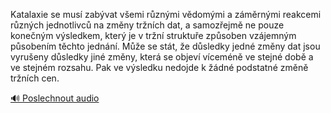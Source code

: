 
Katalaxie se musí zabývat všemi různými vědomými a záměrnými reakcemi různých jednotlivců na změny tržních dat, a samozřejmě ne pouze konečným výsledkem, který je v tržní struktuře způsoben vzájemným působením těchto jednání. Může se stát, že důsledky jedné změny dat jsou vyrušeny důsledky jiné změny, která se objeví víceméně ve stejné době a ve stejném rozsahu. Pak ve výsledku nedojde k žádné podstatné změně tržních cen.

[🔊 Poslechnout audio](/data/7-paragraphs/audio/chapter_125/para_005-Katalaxie-se-mus-zabvat-vemi-rznmi-vdommi-a.mp3)
